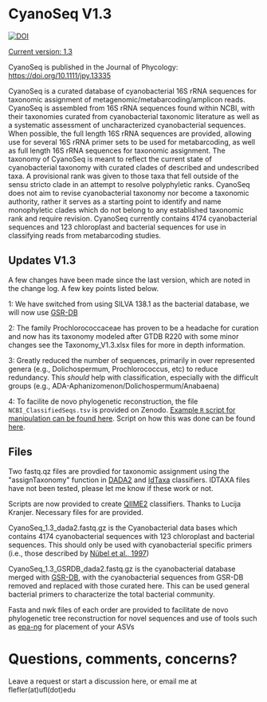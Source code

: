 # CyanoSeq V1.3

[![DOI](https://zenodo.org/badge/DOI/10.5281/zenodo.7864137.svg)](https://doi.org/10.5281/zenodo.7864137)

[Current version: 1.3](https://zenodo.org/record/)

CyanoSeq is published in the Journal of Phycology: https://doi.org/10.1111/jpy.13335

CyanoSeq is a curated database of cyanobacterial 16S rRNA sequences for taxonomic assignment of metagenomic/metabarcoding/amplicon reads. CyanoSeq is assembled from 16S rRNA sequences found within NCBI, with their taxonomies curated from cyanobacterial taxonomic literature as well as a systematic assessment of uncharacterized cyanobacterial sequences. When possible, the full length 16S rRNA sequences are provided, allowing use for several 16S rRNA primer sets to be used for metabarcoding, as well as full length 16S rRNA sequences for taxonomic assignment. The taxonomy of CyanoSeq is meant to reflect the current state of cyanobacterial taxonomy with curated clades of described and undescribed taxa. A provisional rank was given to those taxa that fell outside of the sensu stricto clade in an attempt to resolve polyphyletic ranks. CyanoSeq does not aim to revise cyanobacterial taxonomy nor become a taxonomic authority, rather it serves as a starting point to identify and name monophyletic clades which do not belong to any established taxonomic rank and require revision. CyanoSeq currently contains 4174 cyanobacterial sequences and 123 chloroplast and bacterial sequences for use in classifying reads from metabarcoding studies.

## Updates V1.3
A few changes have been made since the last version, which are noted in the change log. A few key points listed below.

1: We have switched from using SILVA 138.1 as the bacterial database, we will now use [GSR-DB](https://manichanh.vhir.org/gsrdb/index.php)

2: The family Prochlorococcaceae has proven to be a headache for curation and now has its taxonomy modeled after GTDB R220 with some minor changes see the Taxonomy_V1.3.xlsx files for more in depth information.

3: Greatly reduced the number of sequences, primarily in over represented genera (e.g., Dolichospermum, Prochlorococcus, etc) to reduce redundancy. This <I>should</I> help with classification, especially with the difficult groups (e.g., ADA-Aphanizomenon/Dolichospermum/Anabaena)

4: To facilite de novo phylogenetic reconstruction, the file ```NCBI_ClassifiedSeqs.tsv``` is provided on Zenodo. [Example ```R``` script for manipulation can be found here](https://github.com/flefler/CyanoSeq/blob/main/RetrivingSeqs.md). Script on how this was done can be found [here](https://github.com/flefler/CyanoSeq/blob/main/ScrapeNCBI_Classify.md).

## Files

Two fastq.qz files are provdied for taxonomic assignment using the "assignTaxonomy" function in [DADA2](https://benjjneb.github.io/dada2/tutorial.html) and [IdTaxa](https://microbiomejournal.biomedcentral.com/articles/10.1186/s40168-018-0521-5) classifiers. IDTAXA files have not been tested, please let me know if these work or not.

Scripts are now provided to create [QIIME2](https://docs.qiime2.org/2022.8/) classifiers. Thanks to Lucija Kranjer. Necessary files for are provided.

CyanoSeq_1.3_dada2.fastq.gz is the Cyanobacterial data bases which contains 4174 cyanobacterial sequences with 123 chloroplast and bacterial sequences. This should only be used with cyanobacterial specific primers (i.e., those described by [Nübel et al., 1997](https://journals.asm.org/doi/10.1128/aem.63.8.3327-3332.1997)) 

CyanoSeq_1.3_GSRDB_dada2.fastq.gz is the cyanobacterial database merged with [GSR-DB](https://manichanh.vhir.org/gsrdb/index.php), with the cyanobacterial sequences from GSR-DB removed and replaced with those curated here. This can be used general bacterial primers to characterize the total bacterial community. 

Fasta and nwk files of each order are provided to facilitate de novo phylogenetic tree reconstruction for novel sequences and use of tools such as [epa-ng](https://github.com/pierrebarbera/epa-ng) for placement of your ASVs

# Questions, comments, concerns?

Leave a request or start a discussion here, or email me at flefler(at)ufl(dot)edu
